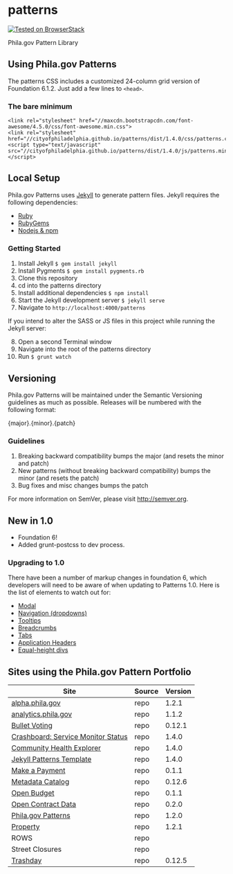 # patterns

[![Tested on BrowserStack](https://img.shields.io/badge/browserstack-tested-brightgreen.svg?logo=data%3Aimage%2Fpng%3Bbase64%2CiVBORw0KGgoAAAANSUhEUgAAAA4AAAAOCAYAAAAfSC3RAAACsUlEQVQokVWSTWwUZQCGn2%2B%2Bnd2d7XS7K1v6Q6WAaBoKklAMP0rcNBqWiMET0SskxEBAURLjBfZkPJAQWmOswkVjYnqiKiGALQ0NP0EIcjAg0gottNB26f7Odmfmm89TG31P7%2BF5bo%2FgP%2BvX%2FfKto31bmY3vV2O590VJIlKps5FS0Fv35roRkc06C6xYOLkvt3cyWTmh7wdve402411Jys0GNkWSUxXij%2Bw79S1N2brPTp9ZFJ9lM6%2FKfP5c%2BK7ZOvpGmsHMu9wImnjmgUWeDeavpNUQa25ZKpVq%2FST6wbc9QvccjExP3LhkPdJbxpdnOL%2FnEAMPKzy48gve%2BH2q7Wuo37Sdd2Kn2BW7wusPG%2F1k%2B4sZIzd9d1tYqS3lis2Tne8xWoHJn05g9h1jxa2LfLfKRI4McNPdyG03zMyyaqhWLB41dCT2EZ7Ci8bxUimCuVn0zUuIcBSzPs7fo2OI4Z%2BpuYrn8yEeWwGE1CaD%2BWLaB5Rw8P0SrzTGCSdSaOUz%2BWSSvq96cRNLWW1X0TrAV2CGRMQILWseMySYco78P0O8tDTB7sOf09KxFqvOZslrabr37aVD%2Fo4hBY1ljVCCkGyI9UgrciqWcGm6eoY%2F2iKs27iDzm9%2BoJzP4cZqTJcHmCg9oEv6rJyL4b0gnFD91uVn8zNTszhPU13FAoULP3K9awRpNwOK0swEQVBhveuTGXdJdLRRM4zLAsD5bd%2Bn8t7E8cJfTzF8eNwQ5l6zScmSWAhWFmq8XDVIrm9HJ%2BuqfhDtFgBa98va8OBJOZU74IxO4z93EF4AhsCImpitDcQ6W1ARs%2Br55odW99ffLyaH1sK99vEeUXOOaGe%2BQypFIDQh28IThhJCXvZ1%2BJiV7h35X6uL%2Fp9Z2y8WNiOj25BWp67NDaOMa18MHr%2BdzYpggfsXmkch023E8JUAAAAASUVORK5CYII%3D)](https://www.browserstack.com/)


Phila.gov Pattern Library

## Using Phila.gov Patterns
The patterns CSS includes a customized 24-column grid version of Foundation 6.1.2. Just add a few lines to `<head>`.

### The bare minimum
```
<link rel="stylesheet" href="//maxcdn.bootstrapcdn.com/font-awesome/4.5.0/css/font-awesome.min.css">
<link rel="stylesheet" href="//cityofphiladelphia.github.io/patterns/dist/1.4.0/css/patterns.css">
<script type="text/javascript" src="//cityofphiladelphia.github.io/patterns/dist/1.4.0/js/patterns.min.js"></script>
```

## Local Setup
Phila.gov Patterns uses <a href="http://jekyllrb.com/">Jekyll</a> to generate pattern files. Jekyll requires the following dependencies:

- [Ruby](https://www.ruby-lang.org/en/downloads/)
- [RubyGems](https://rubygems.org/pages/download)
- [Nodejs & npm](https://nodejs.org/en/)

### Getting Started

1. Install Jekyll <code>$ gem install jekyll</code>
2. Install Pygments <code>$ gem install pygments.rb</code>
3. Clone this repository
4. cd into the patterns directory
5. Install additional dependencies <code>$ npm install</code>
6. Start the Jekyll development server <code>$ jekyll serve</code>
7. Navigate to <code>http://localhost:4000/patterns</code>

If you intend to alter the SASS or JS files in this project while running the Jekyll server:

8. Open a second Terminal window
9. Navigate into the root of the patterns directory
10. Run <code>$ grunt watch</code>


## Versioning

Phila.gov Patterns will be maintained under the Semantic Versioning guidelines as much as possible. Releases will be numbered with the following format:

{major}.{minor}.{patch}

### Guidelines

1. Breaking backward compatibility bumps the major (and resets the minor and patch)
2. New patterns (without breaking backward compatibility) bumps the minor (and resets the patch)
3. Bug fixes and misc changes bumps the patch


For more information on SemVer, please visit http://semver.org.

## New in 1.0
- Foundation 6!
- Added grunt-postcss to dev process.

### Upgrading to 1.0
There have been a number of markup changes in foundation 6, which developers will need to be aware of when updating to Patterns 1.0. Here is the list of elements to watch out for:
 - [Modal](http://cityofphiladelphia.github.io/patterns/#p-modal)
 - [Navigation (dropdowns)](http://cityofphiladelphia.github.io/patterns/#p-navigation)
 - [Tooltips](http://cityofphiladelphia.github.io/patterns/#p-tooltips)
 - [Breadcrumbs](http://cityofphiladelphia.github.io/patterns/#p-breadcrumbs)
 - [Tabs](http://cityofphiladelphia.github.io/patterns/#p-sub-navigation---vertical-tabs)
 - [Application Headers](http://cityofphiladelphia.github.io/patterns/#p-application-header)
 - [Equal-height divs](http://cityofphiladelphia.github.io/patterns/#p-content-block)


## Sites using the Phila.gov Pattern Portfolio

| Site                                                        | Source | Version |
| ----------------------------------------------------------- | ---- |---------|
| [alpha.phila.gov](http://alpha.phila.gov)                   | repo | 1.2.1  |
| [analytics.phila.gov](http://analytics.phila.gov/)          | repo | 1.1.2  |
| [Bullet Voting](http://cityofphiladelphia.github.io/bullet-voting/) | repo |  0.12.1 |
| [Crashboard: Service Monitor Status](http://cityofphiladelphia.github.io/crashboard/) | repo | 1.4.0 |
| [Community Health Explorer](http://cityofphiladelphia.github.io/community-health-explorer/) | repo | 1.4.0 |
| [Jekyll Patterns Template](http://cityofphiladelphia.github.io/patterns-jekyll/) | repo | 1.4.0 |
| [Make a Payment](https://secure.phila.gov/PaymentCenter/AccountLookup/) | repo | 0.1.1 |
| [Metadata Catalog](http://metadata.phila.gov/)              | repo | 0.12.6 |
| [Open Budget](http://www.phila.gov/openbudget/)             | repo | 0.1.1 |
| [Open Contract Data](http://cityofphiladelphia.github.io/contracts/) | repo | 0.2.0 |
| [Phila.gov Patterns](http://cityofphiladelphia.github.io/patterns/)  | repo | 1.2.0 |
| [Property](https://alpha.phila.gov/property/)              | repo | 1.2.1 |
| ROWS | repo | |
| Street Closures | repo | |
| [Trashday](https://alpha.phila.gov/trashday/)              | repo  | 0.12.5 |
